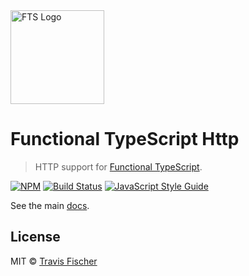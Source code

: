 <img src="https://raw.githubusercontent.com/transitive-bullshit/functional-typescript/master/logo.png" alt="FTS Logo" width="150" />

# Functional TypeScript Http

> HTTP support for [Functional TypeScript](https://github.com/transitive-bullshit/functional-typescript).

[![NPM](https://img.shields.io/npm/v/fts-http.svg)](https://www.npmjs.com/package/fts-http) [![Build Status](https://travis-ci.com/transitive-bullshit/functional-typescript.svg?branch=master)](https://travis-ci.com/transitive-bullshit/functional-typescript) [![JavaScript Style Guide](https://img.shields.io/badge/code_style-prettier-brightgreen.svg)](https://prettier.io)

See the main [docs](https://github.com/transitive-bullshit/functional-typescript).

## License

MIT © [Travis Fischer](https://transitivebullsh.it)
